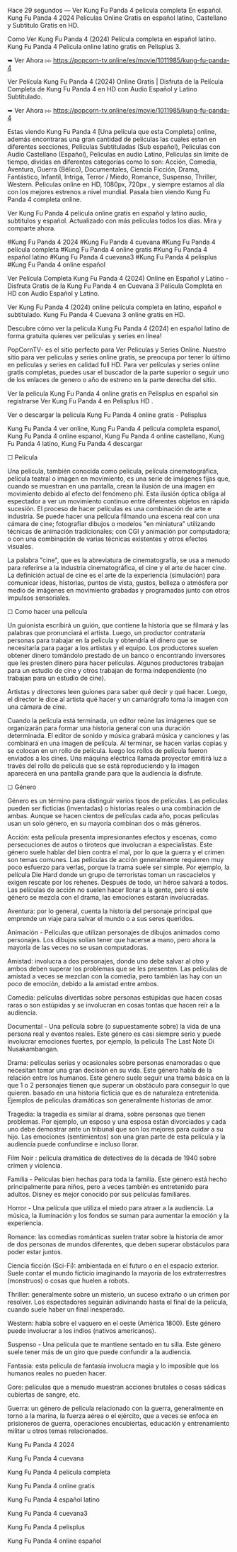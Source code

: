 Hace 29 segundos — Ver Kung Fu Panda 4 pelicula completa En español. Kung Fu Panda 4 2024 Películas Online Gratis en español latino, Castellano y Subtitulo Gratis en HD.

Como Ver Kung Fu Panda 4 (2024) Película completa en español latino. Kung Fu Panda 4 Película online latino gratis en Pelisplus 3.

➥ Ver Ahora ▹▹ https://popcorn-tv.online/es/movie/1011985/kung-fu-panda-4

Ver Película Kung Fu Panda 4 (2024) Online Gratis | Disfruta de la Película Completa de Kung Fu Panda 4 en HD con Audio Español y Latino Subtitulado.

➥ Ver Ahora ▹▹ https://popcorn-tv.online/es/movie/1011985/kung-fu-panda-4

Estas viendo Kung Fu Panda 4 [Una película que esta Completa] online, además encontraras una gran cantidad de peliculas las cuales estan en diferentes secciones, Películas Subtituladas (Sub español), Peliculas con Audio Castellano (Español), Peliculas en audio Latino, Películas sin limite de tiempo, dividas en diferentes categorías como lo son: Acción, Comedia, Aventura, Guerra (Bélico), Documentales, Ciencia Ficción, Drama, Fantástico, Infantil, Intriga, Terror / Miedo, Romance, Suspenso, Thriller, Western. Peliculas online en HD, 1080px, 720px , y siempre estamos al día con los mejores estrenos a nivel mundial. Pasala bien viendo Kung Fu Panda 4 completa online.

Ver Kung Fu Panda 4 pelicula online gratis en español y latino audio, subtitulos y español. Actualizado con más películas todos los días. Mira y comparte ahora.

#Kung Fu Panda 4 2024 #Kung Fu Panda 4 cuevana #Kung Fu Panda 4 película completa #Kung Fu Panda 4 online gratis #Kung Fu Panda 4 español latino #Kung Fu Panda 4 cuevana3 #Kung Fu Panda 4 pelisplus #Kung Fu Panda 4 online español

Ver Película Completa Kung Fu Panda 4 (2024) Online en Español y Latino - Disfruta Gratis de la Kung Fu Panda 4 en Cuevana 3 Película Completa en HD con Audio Español y Latino.

Ver Kung Fu Panda 4 (2024) online película completa en latino, español e subtitulado. Kung Fu Panda 4 Cuevana 3 online gratis en HD.

Descubre cómo ver la película Kung Fu Panda 4 (2024) en español latino de forma gratuita quieres ver películas y series en línea!

PopCornTV- es el sitio perfecto para Ver Peliculas y Series Online. Nuestro sitio para ver peliculas y series online gratis, se preocupa por tener lo último en peliculas y series en calidad full HD. Para ver películas y series online gratis completas, puedes usar el buscador de la parte superior o seguir uno de los enlaces de genero o año de estreno en la parte derecha del sitio.

Ver la pelicula Kung Fu Panda 4 online gratis en Pelisplus en español sin registrarse Ver Kung Fu Panda 4 en Pelisplus HD .

Ver o descargar la pelicula Kung Fu Panda 4 online gratis - Pelisplus

Kung Fu Panda 4 ver online, Kung Fu Panda 4 pelicula completa espanol, Kung Fu Panda 4 online espanol, Kung Fu Panda 4 online castellano, Kung Fu Panda 4 latino, Kung Fu Panda 4 descargar

☐ Película

Una película, también conocida como película, película cinematográfica, película teatral o imagen en movimiento, es una serie de imágenes fijas que, cuando se muestran en una pantalla, crean la ilusión de una imagen en movimiento debido al efecto del fenómeno phi. Esta ilusión óptica obliga al espectador a ver un movimiento continuo entre diferentes objetos en rápida sucesión. El proceso de hacer películas es una combinación de arte e industria. Se puede hacer una película filmando una escena real con una cámara de cine; fotografiar dibujos o modelos "en miniatura" utilizando técnicas de animación tradicionales; con CGI y animación por computadora; o con una combinación de varias técnicas existentes y otros efectos visuales.

La palabra "cine", que es la abreviatura de cinematografía, se usa a menudo para referirse a la industria cinematográfica, el cine y el arte de hacer cine. La definición actual de cine es el arte de la experiencia (simulación) para comunicar ideas, historias, puntos de vista, gustos, belleza o atmósfera por medio de imágenes en movimiento grabadas y programadas junto con otros impulsos sensoriales.

☐ Como hacer una pelicula

Un guionista escribirá un guión, que contiene la historia que se filmará y las palabras que pronunciará el artista. Luego, un productor contrataría personas para trabajar en la película y obtendría el dinero que se necesitaría para pagar a los artistas y el equipo. Los productores suelen obtener dinero tomándolo prestado de un banco o encontrando inversores que les presten dinero para hacer películas. Algunos productores trabajan para un estudio de cine y otros trabajan de forma independiente (no trabajan para un estudio de cine).

Artistas y directores leen guiones para saber qué decir y qué hacer. Luego, el director le dice al artista qué hacer y un camarógrafo toma la imagen con una cámara de cine.

Cuando la película está terminada, un editor reúne las imágenes que se organizarán para formar una historia general con una duración determinada. El editor de sonido y música grabará música y canciones y las combinará en una imagen de película. Al terminar, se hacen varias copias y se colocan en un rollo de película. luego los rollos de película fueron enviados a los cines. Una máquina eléctrica llamada proyector emitirá luz a través del rollo de película que se está reproduciendo y la imagen aparecerá en una pantalla grande para que la audiencia la disfrute.

☐ Género

Género es un término para distinguir varios tipos de películas. Las películas pueden ser ficticias (inventadas) o historias reales o una combinación de ambas. Aunque se hacen cientos de películas cada año, pocas películas usan un solo género, en su mayoría combinan dos o más géneros.

Acción: esta película presenta impresionantes efectos y escenas, como persecuciones de autos o tiroteos que involucran a especialistas. Este género suele hablar del bien contra el mal, por lo que la guerra y el crimen son temas comunes. Las películas de acción generalmente requieren muy poco esfuerzo para verlas, porque la trama suele ser simple. Por ejemplo, la película Die Hard donde un grupo de terroristas toman un rascacielos y exigen rescate por los rehenes. Después de todo, un héroe salvará a todos. Las películas de acción no suelen hacer llorar a la gente, pero si este género se mezcla con el drama, las emociones estarán involucradas.

Aventura: por lo general, cuenta la historia del personaje principal que emprende un viaje para salvar el mundo o a sus seres queridos.

Animación - Películas que utilizan personajes de dibujos animados como personajes. Los dibujos solían tener que hacerse a mano, pero ahora la mayoría de las veces no se usan computadoras.

Amistad: involucra a dos personajes, donde uno debe salvar al otro y ambos deben superar los problemas que se les presenten. Las películas de amistad a veces se mezclan con la comedia, pero también las hay con un poco de emoción, debido a la amistad entre ambos.

Comedia: películas divertidas sobre personas estúpidas que hacen cosas raras o son estúpidas y se involucran en cosas tontas que hacen reír a la audiencia.

Documental - Una película sobre (o supuestamente sobre) la vida de una persona real y eventos reales. Este género es casi siempre serio y puede involucrar emociones fuertes, por ejemplo, la película The Last Note Di Nusakambangan.

Drama: películas serias y ocasionales sobre personas enamoradas o que necesitan tomar una gran decisión en su vida. Este género habla de la relación entre los humanos. Este género suele seguir una trama básica en la que 1 o 2 personajes tienen que superar un obstáculo para conseguir lo que quieren. basado en una historia ficticia que es de naturaleza entretenida. Ejemplos de películas dramáticas son generalmente historias de amor.

Tragedia: la tragedia es similar al drama, sobre personas que tienen problemas. Por ejemplo, un esposo y una esposa están divorciados y cada uno debe demostrar ante un tribunal que son los mejores para cuidar a su hijo. Las emociones (sentimientos) son una gran parte de esta película y la audiencia puede confundirse e incluso llorar.

Film Noir : película dramática de detectives de la década de 1940 sobre crimen y violencia.

Familia - Películas bien hechas para toda la familia. Este género está hecho principalmente para niños, pero a veces también es entretenido para adultos. Disney es mejor conocido por sus películas familiares.

Horror - Una película que utiliza el miedo para atraer a la audiencia. La música, la iluminación y los fondos se suman para aumentar la emoción y la experiencia.

Romance: las comedias románticas suelen tratar sobre la historia de amor de dos personas de mundos diferentes, que deben superar obstáculos para poder estar juntos.

Ciencia ficción (Sci-Fi): ambientada en el futuro o en el espacio exterior. Suele contar el mundo ficticio imaginando la mayoría de los extraterrestres (monstruos) o cosas que huelen a robots.

Thriller: generalmente sobre un misterio, un suceso extraño o un crimen por resolver. Los espectadores seguirán adivinando hasta el final de la película, cuando suele haber un final inesperado.

Western: habla sobre el vaquero en el oeste (América 1800). Este género puede involucrar a los indios (nativos americanos).

Suspenso - Una película que te mantiene sentado en tu silla. Este género suele tener más de un giro que puede confundir a la audiencia.

Fantasía: esta película de fantasía involucra magia y lo imposible que los humanos reales no pueden hacer.

Gore: películas que a menudo muestran acciones brutales o cosas sádicas cubiertas de sangre, etc.

Guerra: un género de película relacionado con la guerra, generalmente en torno a la marina, la fuerza aérea o el ejército, que a veces se enfoca en prisioneros de guerra, operaciones encubiertas, educación y entrenamiento militar u otros temas relacionados.

Kung Fu Panda 4 2024

Kung Fu Panda 4 cuevana

Kung Fu Panda 4 película completa

Kung Fu Panda 4 online gratis

Kung Fu Panda 4 español latino

Kung Fu Panda 4 cuevana3

Kung Fu Panda 4 pelisplus

Kung Fu Panda 4 online español
